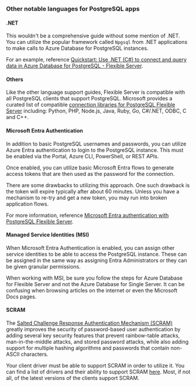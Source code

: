 ### Other notable languages for PostgreSQL apps

#### .NET

This wouldn't be a comprehensive guide without some mention of .NET.  You can utilize the popular framework called `Npgsql` from .NET applications to make calls to Azure Database for PostgreSQL instances.

For an example, reference [Quickstart: Use .NET (C#) to connect and query data in Azure Database for PostgreSQL - Flexible Server](https://learn.microsoft.com/en-us/azure/postgresql/flexible-server/connect-csharp).

#### Others

Like the other language support guides, Flexible Server is compatible with all PostgreSQL clients that support PostgreSQL. Microsoft provides a curated list of compatible [connection libraries for PostgreSQL Flexible Server](https://learn.microsoft.com/azure/postgresql/flexible-server/concepts-connection-libraries) including: Python, PHP, Node.js, Java, Ruby, Go, C#/.NET, ODBC, C and C++.

#### Microsoft Entra Authentication

In addition to basic PostgreSQL usernames and passwords, you can utilize Azure Entra authentication to login to the PostgreSQL instance.  This must be enabled via the Portal, Azure CLI, PowerShell, or REST APIs.

Once enabled, you can utilize basic Microsoft Entra flows to generate access tokens that are then used as the password for the connection.

There are some drawbacks to utilizing this approach.  One such drawback is the token will expire typically after about 60 minutes.  Unless you have a mechanism to re-try and get a new token, you may run into broken application flows.

For more information, reference [Microsoft Entra authentication with PostgreSQL Flexible Server](https://learn.microsoft.com/en-us/azure/postgresql/flexible-server/concepts-azure-ad-authentication).

#### Managed Service Identities (MSI)

When Microsoft Entra Authentication is enabled, you can assign other service identities to be able to access the PostgreSQL instance.  These can be assigned in the same way as assigning Entra Administrators or they can be given granular permissions.

When working with MSI, be sure you follow the steps for Azure Database for Flexible Server and not the Azure Database for Single Server.  It can be confusing when browsing articles on the internet or even the Microsoft Docs pages.

#### SCRAM

The [Salted Challenge Response Authentication Mechanism (SCRAM)](https://datatracker.ietf.org/doc/html/rfc5802) greatly improves the security of password-based user authentication by adding several key security features that prevent rainbow-table attacks, man-in-the-middle attacks, and stored password attacks, while also adding support for multiple hashing algorithms and passwords that contain non-ASCII characters.

Your client driver must be able to support SCRAM in order to utilize it.  You can find a list of drivers and their ability to support SCRAM [here](https://wiki.postgresql.org/wiki/List_of_drivers).  Most, if not all, of the latest versions of the clients support SCRAM.
